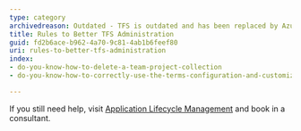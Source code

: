 ```yaml
---
type: category
archivedreason: Outdated - TFS is outdated and has been replaced by Azure DevOps. See https://www.ssw.com.au/rules/rules-to-better-devops/
title: Rules to Better TFS Administration
guid: fd2b6ace-b962-4a70-9c81-4ab1b6feef80
uri: rules-to-better-tfs-administration
index:
- do-you-know-how-to-delete-a-team-project-collection
- do-you-know-how-to-correctly-use-the-terms-configuration-and-customization-in-the-tfs-context

---
```


If you still need help, visit [Application Lifecycle Management](https://www.ssw.com.au/ssw/Consulting/ALM-Azure-DevOps.aspx) and book in a consultant.
